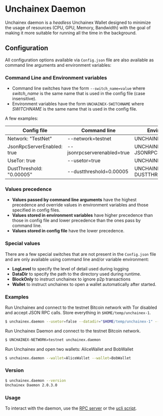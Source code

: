 Unchainex Daemon
=============

Unchainex daemon is a _headless_ Unchainex Wallet designed to minimize the usage of resources (CPU, GPU, Memory, Bandwidth) with the goal of
making it more suitable for running all the time in the background.

## Configuration

All configuration options available via `Config.json` file are also available as command line arguments and environment variables:

### Command Line and Environment variables

* Command line switches have the form `--switch_name=value` where _switch_name_ is the same name that is used in the config file (case insensitive).
* Environment variables have the form `UNCHAINEX-SWITCHNAME` where _SWITCHNAME_ is the same name that is used in the config file.

A few examples:

| Config file                | Command line                | Environment variable                |
|----------------------------|-----------------------------|-------------------------------------|
| Network: "TestNet"         | --network=testnet           | UNCHAINEX-NETWORK=testnet           |
| JsonRpcServerEnabled: true | --jsonrpcserverenabled=true | UNCHAINEX-JSONRPCSERVERENABLED=true |
| UseTor: true               | --usetor=true               | UNCHAINEX-USETOR=true               |
| DustThreshold: "0.00005"   | --dustthreshold=0.00005     | UNCHAINEX-DUSTTHRESHOLD=0.00005     |

### Values precedence

* **Values passed by command line arguments** have the highest precedence and override values in environment variables and those specified in config files.
* **Values stored in environment variables** have higher precedence than those in config file and lower precedence than the ones pass by command line.
* **Values stored in config file** have the lower precedence.

### Special values

There are a few special switches that are not present in the `Config.json` file and are only available using command line and/or variable environment:

* **LogLevel** to specify the level of detail used during logging
* **DataDir** to specify the path to the directory used during runtime.
* **BlockOnly** to instruct unchainex to ignore p2p transactions
* **Wallet** to instruct unchainex to open a wallet automatically after started.

### Examples

Run Unchainex and connect to the testnet Bitcoin network with Tor disabled and accept JSON RPC calls. Store everything in `$HOME/temp/unchainex-1`.

```bash
$ unchainex.daemon --usetor=false --datadir="$HOME/temp/unchainex-1" --network=testnet --jsonrpcserverenabled=true --blockonly=true
```

Run Unchainex Daemon and connect to the testnet Bitcoin network.

```bash
$ UNCHAINEX-NETWORK=testnet unchainex.daemon
```

Run Unchainex and open two wallets: AliceWallet and BobWallet

```bash
$ unchainex.daemon --wallet=AliceWallet --wallet=BobWallet
```

### Version

```bash
$ unchainex.daemon --version
Unchainex Daemon 2.0.3.0
```

### Usage

To interact with the daemon, use the [RPC server](https://docs.unchainex.org/using-unchainex/RPC.html) or the [ucli script](https://github.com/Unchainex/Wallet/tree/master/Contrib/CLI).
